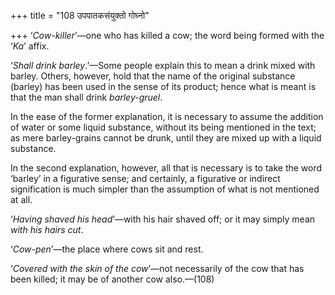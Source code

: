 +++
title = "108 उपपातकसंयुक्तो गोघ्नो"

+++
‘*Cow-killer*’—one who has killed a cow; the word being formed with the
‘*Ka*’ affix.

‘*Shall drink barley*.’—Some people explain this to mean a drink mixed
with barley. Others, however, hold that the name of the original
substance (barley) has been used in the sense of its product; hence what
is meant is that the man shall drink *barley-gruel*.

In the ease of the former explanation, it is necessary to assume the
addition of water or some liquid substance, without its being mentioned
in the text; as mere barley-grains cannot be drunk, until they are mixed
up with a liquid substance.

In the second explanation, however, all that is necessary is to take the
word ‘barley’ in a figurative sense; and certainly, a figurative or
indirect signification is much simpler than the assumption of what is
not mentioned at all.

‘*Having shaved his head*’—with his hair shaved off; or it may simply
mean *with his hairs cut*.

‘*Cow-pen*’—the place where cows sit and rest.

‘*Covered with the skin of the cow*’—not necessarily of the cow that has
been killed; it may be of another cow also.—(108)


